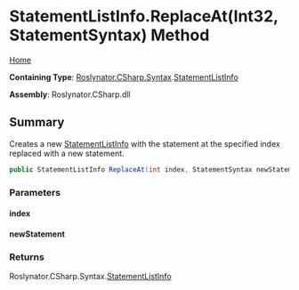 # StatementListInfo\.ReplaceAt\(Int32, StatementSyntax\) Method <a name="_Top"></a>

[Home](../../../../../README.md)

**Containing Type**: [Roslynator.CSharp.Syntax](../../README.md#_Top)\.[StatementListInfo](../README.md#_Top)

**Assembly**: Roslynator\.CSharp\.dll

## Summary

Creates a new [StatementListInfo](../README.md#_Top) with the statement at the specified index replaced with a new statement\.

```csharp
public StatementListInfo ReplaceAt(int index, StatementSyntax newStatement)
```

### Parameters

#### index

#### newStatement

### Returns

Roslynator\.CSharp\.Syntax\.[StatementListInfo](../README.md#_Top)

